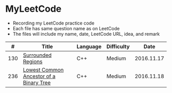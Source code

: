 # MyLeetCode
- Recording my LeetCode practice code
- Each file has same question name as on LeetCode
- The files will include my name, date, LeetCode URL, idea, and remark

| # | Title | Language | Difficulty | Date |
|---| ----- | -------- | ---------- | ---- |
|130|[Surrounded Regions](https://leetcode.com/problems/surrounded-regions/) | C++|Medium| 2016.11.17|
|236|[Lowest Common Ancestor of a Binary Tree](https://leetcode.com/problems/lowest-common-ancestor-of-a-binary-tree/) |C++|Medium|2016.11.18|

